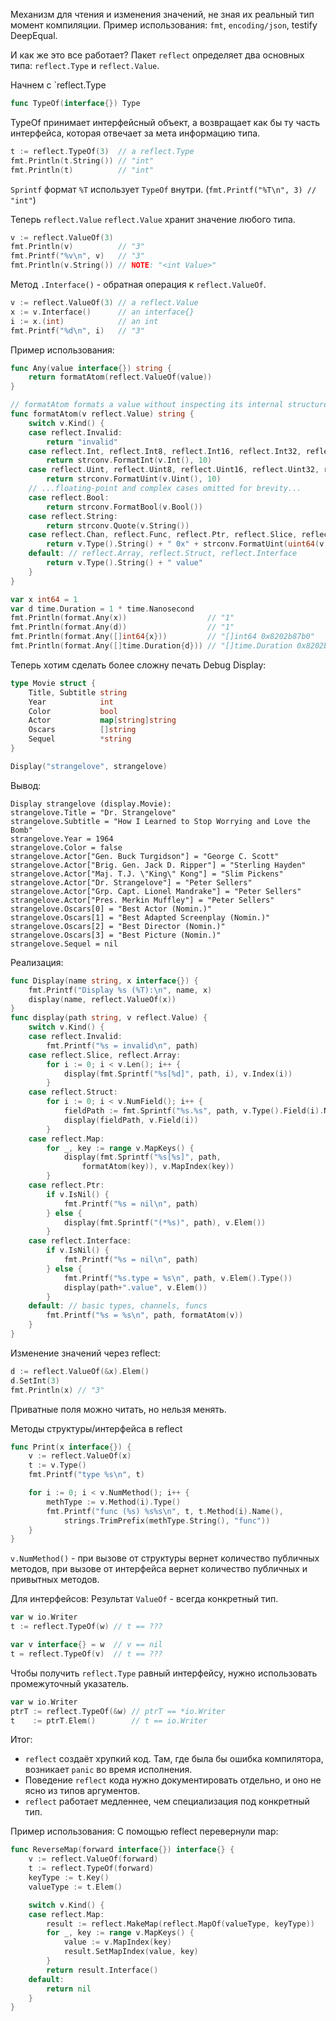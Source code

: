 Механизм для чтения и изменения значений, не зная их реальный тип момент компиляции.
Пример использования: `fmt`, `encoding/json`, testify DeepEqual.

И как же это все работает?
Пакет `reflect` определяет два основных типа: `reflect.Type` и `reflect.Value`.

Начнем с `reflect.Type
```go
func TypeOf(interface{}) Type
```
TypeOf принимает интерфейсный объект, а возвращает как бы ту часть интерфейса, которая отвечает за мета информацию типа.
```go
t := reflect.TypeOf(3)  // a reflect.Type
fmt.Println(t.String()) // "int"
fmt.Println(t)          // "int"
```
`Sprintf` формат `%T` использует `TypeOf` внутри. (`fmt.Printf("%T\n", 3) // "int"`)

Теперь `reflect.Value`
`reflect.Value` хранит значение любого типа.
```go
v := reflect.ValueOf(3)
fmt.Println(v)          // "3"
fmt.Printf("%v\n", v)   // "3"
fmt.Println(v.String()) // NOTE: "<int Value>"
```
Метод `.Interface()` - обратная операция к `reflect.ValueOf`.
```go
v := reflect.ValueOf(3) // a reflect.Value
x := v.Interface()      // an interface{}
i := x.(int)            // an int
fmt.Printf("%d\n", i)   // "3"
```


Пример использования:
```go
func Any(value interface{}) string {
    return formatAtom(reflect.ValueOf(value))
}

// formatAtom formats a value without inspecting its internal structure.
func formatAtom(v reflect.Value) string {
    switch v.Kind() {
    case reflect.Invalid:
        return "invalid"
    case reflect.Int, reflect.Int8, reflect.Int16, reflect.Int32, reflect.Int64:
        return strconv.FormatInt(v.Int(), 10)
    case reflect.Uint, reflect.Uint8, reflect.Uint16, reflect.Uint32, reflect.Uint64, reflect.Uintptr:
        return strconv.FormatUint(v.Uint(), 10)
    // ...floating-point and complex cases omitted for brevity...
    case reflect.Bool:
        return strconv.FormatBool(v.Bool())
    case reflect.String:
        return strconv.Quote(v.String())
    case reflect.Chan, reflect.Func, reflect.Ptr, reflect.Slice, reflect.Map:
        return v.Type().String() + " 0x" + strconv.FormatUint(uint64(v.Pointer()), 16)
    default: // reflect.Array, reflect.Struct, reflect.Interface
        return v.Type().String() + " value"
    }
}
```
```go
var x int64 = 1
var d time.Duration = 1 * time.Nanosecond
fmt.Println(format.Any(x))                  // "1"
fmt.Println(format.Any(d))                  // "1"
fmt.Println(format.Any([]int64{x}))         // "[]int64 0x8202b87b0"
fmt.Println(format.Any([]time.Duration{d})) // "[]time.Duration 0x8202b87e0"
```

Теперь хотим сделать более сложну печать Debug Display:
```go
type Movie struct {
    Title, Subtitle string
    Year            int
    Color           bool
    Actor           map[string]string
    Oscars          []string
    Sequel          *string
}

Display("strangelove", strangelove)
```
Вывод:
```
Display strangelove (display.Movie):
strangelove.Title = "Dr. Strangelove"
strangelove.Subtitle = "How I Learned to Stop Worrying and Love the Bomb"
strangelove.Year = 1964
strangelove.Color = false
strangelove.Actor["Gen. Buck Turgidson"] = "George C. Scott"
strangelove.Actor["Brig. Gen. Jack D. Ripper"] = "Sterling Hayden"
strangelove.Actor["Maj. T.J. \"King\" Kong"] = "Slim Pickens"
strangelove.Actor["Dr. Strangelove"] = "Peter Sellers"
strangelove.Actor["Grp. Capt. Lionel Mandrake"] = "Peter Sellers"
strangelove.Actor["Pres. Merkin Muffley"] = "Peter Sellers"
strangelove.Oscars[0] = "Best Actor (Nomin.)"
strangelove.Oscars[1] = "Best Adapted Screenplay (Nomin.)"
strangelove.Oscars[2] = "Best Director (Nomin.)"
strangelove.Oscars[3] = "Best Picture (Nomin.)"
strangelove.Sequel = nil
```
Реализация:
```go
func Display(name string, x interface{}) {
    fmt.Printf("Display %s (%T):\n", name, x)
    display(name, reflect.ValueOf(x))
}
func display(path string, v reflect.Value) {
    switch v.Kind() {
    case reflect.Invalid:
        fmt.Printf("%s = invalid\n", path)
    case reflect.Slice, reflect.Array:
        for i := 0; i < v.Len(); i++ {
            display(fmt.Sprintf("%s[%d]", path, i), v.Index(i))
        }
    case reflect.Struct:
        for i := 0; i < v.NumField(); i++ {
            fieldPath := fmt.Sprintf("%s.%s", path, v.Type().Field(i).Name)
            display(fieldPath, v.Field(i))
        }
    case reflect.Map:
        for _, key := range v.MapKeys() {
            display(fmt.Sprintf("%s[%s]", path,
                formatAtom(key)), v.MapIndex(key))
        }
    case reflect.Ptr:
        if v.IsNil() {
            fmt.Printf("%s = nil\n", path)
        } else {
            display(fmt.Sprintf("(*%s)", path), v.Elem())
        }
    case reflect.Interface:
        if v.IsNil() {
            fmt.Printf("%s = nil\n", path)
        } else {
            fmt.Printf("%s.type = %s\n", path, v.Elem().Type())
            display(path+".value", v.Elem())
        }
    default: // basic types, channels, funcs
        fmt.Printf("%s = %s\n", path, formatAtom(v))
    }
}
```

Изменение значений через reflect:
```go
d := reflect.ValueOf(&x).Elem()
d.SetInt(3)
fmt.Println(x) // "3"
```
Приватные поля можно читать, но нельзя менять.

Методы структуры/интерфейса в reflect
```go
func Print(x interface{}) {
    v := reflect.ValueOf(x)
    t := v.Type()
    fmt.Printf("type %s\n", t)

    for i := 0; i < v.NumMethod(); i++ {
        methType := v.Method(i).Type()
        fmt.Printf("func (%s) %s%s\n", t, t.Method(i).Name(),
            strings.TrimPrefix(methType.String(), "func"))
    }
}
```
`v.NumMethod()` - при вызове от структуры вернет количество публичных методов, при вызове от интерфейса вернет количество публичных и привытных методов.

Для интерфейсов:
Результат `ValueOf` - всегда конкретный тип.
```go
var w io.Writer
t := reflect.TypeOf(w) // t == ???

var v interface{} = w  // v == nil 
t = reflect.TypeOf(v)  // t == ???
```
Чтобы получить `reflect.Type` равный интерфейсу, нужно использовать промежуточный указатель.
```go
var w io.Writer
ptrT := reflect.TypeOf(&w) // ptrT == *io.Writer
t    := ptrT.Elem()        // t == io.Writer
```

Итог:
- `reflect` создаёт хрупкий код. Там, где была бы ошибка компилятора, возникает `panic` во время исполнения.
- Поведение `reflect` кода нужно документировать отдельно, и оно не ясно из типов аргументов.
- `reflect` работает медленнее, чем специализация под конкретный тип.

Пример использования:
C помощью reflect перевернули map:
```go
func ReverseMap(forward interface{}) interface{} {
	v := reflect.ValueOf(forward)
	t := reflect.TypeOf(forward)
	keyType := t.Key()
	valueType := t.Elem()

	switch v.Kind() {
	case reflect.Map:
		result := reflect.MakeMap(reflect.MapOf(valueType, keyType))
		for _, key := range v.MapKeys() {
			value := v.MapIndex(key)
			result.SetMapIndex(value, key)
		}
		return result.Interface()
	default:
		return nil
	}
}
```